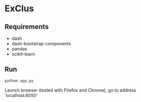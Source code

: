 # ExClus

## Requirements
* dash
* dash-bootstrap-components
* pandas
* scikit-learn

## Run

```bash
python app.py
```
Launch browser (tested with Firefox and Chrome), go to address 'localhost:8050'
